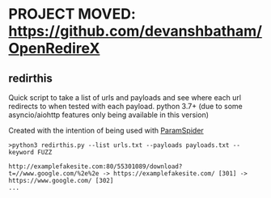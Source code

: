 # PROJECT MOVED: https://github.com/devanshbatham/OpenRedireX

## redirthis
Quick script to take a list of urls and payloads and see where each url redirects to when tested with each payload.
python 3.7+ (due to some asyncio/aiohttp features only being available in this version)

Created with the intention of being used with [ParamSpider](https://github.com/devanshbatham/ParamSpider)
```
>python3 redirthis.py --list urls.txt --payloads payloads.txt --keyword FUZZ

http://examplefakesite.com:80/55301089/download?t=//www.google.com/%2e%2e -> https://examplefakesite.com/ [301] -> https://www.google.com/ [302]
...

```
